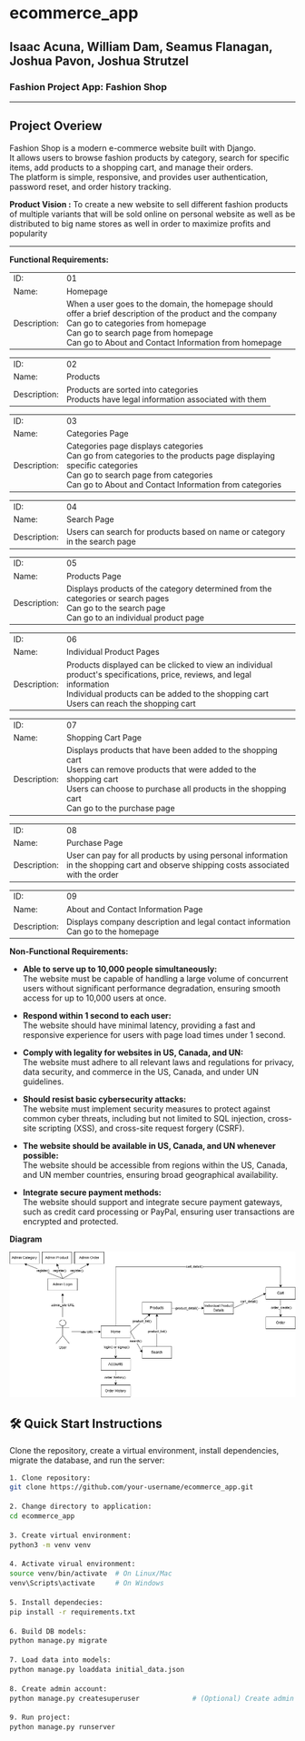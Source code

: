 # ecommerce_app
## Isaac Acuna, William Dam, Seamus Flanagan, Joshua Pavon, Joshua Strutzel
### Fashion Project App: Fashion Shop

---

## Project Overiew
Fashion Shop is a modern e-commerce website built with Django.  
It allows users to browse fashion products by category, search for specific items, add products to a shopping cart, and manage their orders.  
The platform is simple, responsive, and provides user authentication, password reset, and order history tracking.

**Product Vision :** To create a new website to sell different fashion products of multiple variants that will be sold online on personal website as well as be distributed to big name stores as well in order to maximize profits and popularity

---
**Functional Requirements:**

|       |          |
| ----- | -------- |
| ID:   | 01       |
| Name: | Homepage |
| Description: | When a user goes to the domain, the homepage should offer a brief description of the product and the company <br> Can go to categories from homepage <br> Can go to search page from homepage <br> Can go to About and Contact Information from homepage |

|       |          |
| ----- | -------- |
| ID:   | 02       |
| Name: | Products |
| Description: | Products are sorted into categories <br> Products have legal information associated with them |

|       |          |
| ----- | -------- |
| ID:   | 03       |
| Name: | Categories Page |
| Description: | Categories page displays categories <br> Can go from categories to the products page displaying specific categories <br> Can go to search page from categories <br> Can go to About and Contact Information from categories |

|       |          |
| ----- | -------- |
| ID:   | 04       |
| Name: | Search Page |
| Description: | Users can search for products based on name or category in the search page |

|       |          |
| ----- | -------- |
| ID:   | 05       |
| Name: | Products Page |
| Description: | Displays products of the category determined from the categories or search pages <br> Can go to the search page <br> Can go to an individual product page |

|       |          |
| ----- | -------- |
| ID:   | 06       |
| Name: | Individual Product Pages |
| Description: | Products displayed can be clicked to view an individual product's specifications, price, reviews, and legal information <br> Individual products can be added to the shopping cart <br> Users can reach the shopping cart |

|       |          |
| ----- | -------- |
| ID:   | 07       |
| Name: | Shopping Cart Page |
| Description: | Displays products that have been added to the shopping cart <br> Users can remove products that were added to the shopping cart <br> Users can choose to purchase all products in the shopping cart <br> Can go to the purchase page |

|       |          |
| ----- | -------- |
| ID:   | 08       |
| Name: | Purchase Page |
| Description: | User can pay for all products by using personal information in the shopping cart and observe shipping costs associated with the order |

|       |          |
| ----- | -------- |
| ID:   | 09       |
| Name: | About and Contact Information Page |
| Description: | Displays company description and legal contact information <br> Can go to the homepage |

**Non-Functional Requirements:**
- **Able to serve up to 10,000 people simultaneously:**  
  The website must be capable of handling a large volume of concurrent users without significant performance degradation, ensuring smooth access for up to 10,000 users at once.

- **Respond within 1 second to each user:**  
  The website should have minimal latency, providing a fast and responsive experience for users with page load times under 1 second.

- **Comply with legality for websites in US, Canada, and UN:**  
  The website must adhere to all relevant laws and regulations for privacy, data security, and commerce in the US, Canada, and under UN guidelines.

- **Should resist basic cybersecurity attacks:**  
  The website must implement security measures to protect against common cyber threats, including but not limited to SQL injection, cross-site scripting (XSS), and cross-site request forgery (CSRF).

- **The website should be available in US, Canada, and UN whenever possible:**  
  The website should be accessible from regions within the US, Canada, and UN member countries, ensuring broad geographical availability.

- **Integrate secure payment methods:**  
  The website should support and integrate secure payment gateways, such as credit card processing or PayPal, ensuring user transactions are encrypted and protected.

**Diagram**

![Fashion Shop Diagram](static/images/fashionshopdiagram.png)

## 🛠️ Quick Start Instructions

Clone the repository, create a virtual environment, install dependencies, migrate the database, and run the server:

```bash
1. Clone repository:
git clone https://github.com/your-username/ecommerce_app.git

2. Change directory to application: 
cd ecommerce_app

3. Create virtual environment: 
python3 -m venv venv

4. Activate virual environment:
source venv/bin/activate  # On Linux/Mac
venv\Scripts\activate     # On Windows

5. Install dependecies:
pip install -r requirements.txt

6. Build DB models:
python manage.py migrate

7. Load data into models: 
python manage.py loaddata initial_data.json 

8. Create admin account:
python manage.py createsuperuser             # (Optional) Create admin account

9. Run project:
python manage.py runserver
